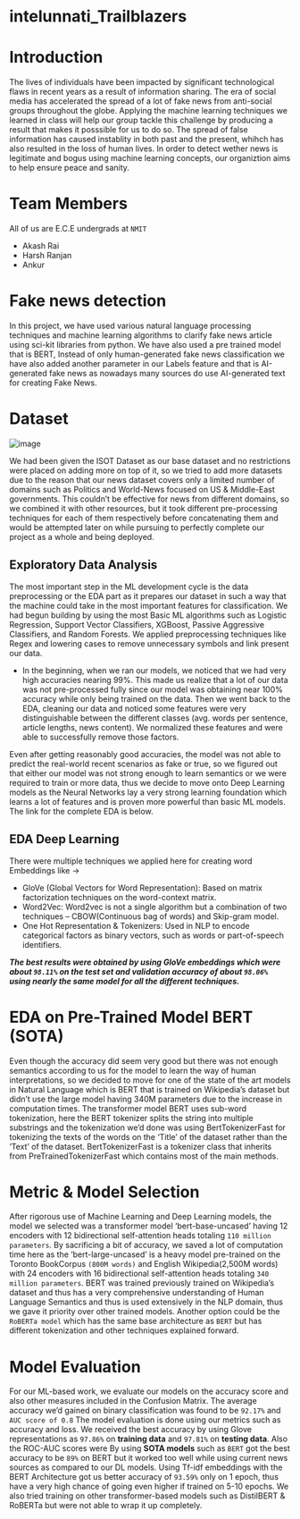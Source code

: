 # intelunnati_Trailblazers

# Introduction
The lives of individuals have been impacted by significant technological flaws in recent years as a result of information sharing.
The era of social media has accelerated the spread of a lot of fake news from anti-social groups throughout the globe.
Applying the machine learning techniques we learned in class will help our group tackle this challenge by producing a result 
that makes it posssible for us to do so.
The spread of false information has caused instablity in both past and the present,
whihch has also resulted in the loss of human lives. In order to detect wether news is legitimate and bogus using machine learning concepts,
our organiztion aims to help ensure peace and sanity.

# Team Members
All of us are E.C.E undergrads at `NMIT`
- Akash Rai
- Harsh Ranjan
- Ankur

# Fake news detection
In this project, we have used various natural language processing techniques and machine learning algorithms
to clarify fake news article using sci-kit libraries from python. We have also used a pre trained model that is BERT,
Instead of only human-generated fake news classification we have also added another parameter in our Labels
feature and that is AI-generated fake news as nowadays many sources do use AI-generated text for creating Fake News.

# Dataset
![image](https://github.com/akashrai2003/intelunnati_Trailblazers/assets/134039081/c030c6fe-9645-4c7d-84af-fed91aa4692b)

We had been given the ISOT Dataset as our base dataset and no restrictions were placed on adding more on top of it, so we tried to add more datasets due to the reason that our news dataset covers only a limited number of domains such as Politics and World-News focused on US & Middle-East governments. This couldn’t be effective for news from different domains, so we combined it with other resources, but it took different pre-processing techniques for each of them respectively before concatenating them and would be attempted later on while pursuing to perfectly complete our project as a whole and being deployed.

## Exploratory Data Analysis
The most important step in the ML development cycle is the data preprocessing or the EDA part as it prepares our dataset in such a way that the machine could take in the most important features for classification. We had begun building by using the most Basic ML algorithms such as Logistic Regression, Support Vector Classifiers, XGBoost, Passive Aggressive Classifiers, and Random Forests. We applied preprocessing techniques like Regex and lowering cases to remove unnecessary symbols and link present our data.

   * In the beginning, when we ran our models, we noticed that we had very high accuracies nearing 99%. This made us realize that a lot of our data was not pre-processed 
    fully since our model was obtaining near 100% accuracy while only being trained on the data. Then we went back to the EDA, cleaning our data and noticed some features 
    were very distinguishable between the different classes (avg. words per sentence, article lengths, news content). We normalized these features and were able to 
    successfully remove those factors.

Even after getting reasonably good accuracies, the model was not able to predict the real-world recent scenarios as fake or true, so we figured out that either our model was not strong enough to learn semantics or we were required to train or more data, thus we decide to move onto Deep Learning models as the Neural Networks lay a very strong learning foundation which learns a lot of features and is proven more powerful than basic ML models. The link for the complete EDA is below.

## EDA Deep Learning
There were multiple techniques we applied here for creating word Embeddings like &#8594;
* GloVe (Global Vectors for Word Representation):  Based on matrix factorization techniques on the word-context matrix.
* Word2Vec: Word2vec is not a single algorithm but a combination of two techniques – CBOW(Continuous bag of words) and Skip-gram model.
* One Hot Representation & Tokenizers: Used in NLP to encode categorical factors as binary vectors, such as words or part-of-speech identifiers.

***The best results were obtained by using GloVe embeddings which were about `98.11%` on the test set and validation accuracy of about `98.06%` using nearly the same model for 
  all  the different techniques.***

# EDA on Pre-Trained Model BERT (SOTA)
Even though the accuracy did seem very good but there was not enough semantics according to us for the model to learn the way of human interpretations, so we decided to move for one of the state of the art models in Natural Language which is BERT that is trained on Wikipedia’s dataset but didn’t use the large model having 340M  parameters due to the increase in computation times.
The transformer model BERT uses sub-word tokenization, here the BERT tokenizer splits the string into multiple substrings and the tokenization we’d done was using BertTokenizerFast for tokenizing the texts of the words on the ‘Title’ of the dataset rather than the ‘Text’ of the dataset. BertTokenizerFast is a tokenizer class that inherits from PreTrainedTokenizerFast which contains most of the main methods.

# Metric & Model Selection
After rigorous use of Machine Learning and Deep Learning models, the model we selected was a transformer model ‘bert-base-uncased’ having 12 encoders with 12 bidirectional self-attention heads totaling `110 million parameters`. By sacrificing a bit of accuracy, we saved a lot of computation time here as the ‘bert-large-uncased’ is a heavy model pre-trained on the Toronto BookCorpus `(800M words)` and English Wikipedia(2,500M words) with 24 encoders with 16 bidirectional self-attention heads totaling `340 million parameters`. BERT was trained previously trained on Wikipedia’s dataset and thus has a very comprehensive understanding of Human Language Semantics and thus is used extensively in the NLP domain, thus we gave it priority over other trained models. Another option could be the `RoBERTa model` which has the same base architecture as `BERT` but has different tokenization and other techniques explained forward.

# Model Evaluation
For our ML-based work, we evaluate our models on the accuracy score and also other measures included in the Confusion Matrix. The average accuracy we’d gained on binary classification was found to be `92.17%` and `AUC score of 0.8`
The model evaluation is done using our metrics such as accuracy and loss. We received the best accuracy by using Glove representations as `97.86%` on **training data** and `97.81%` on **testing data**. Also the ROC-AUC scores were 
By using **SOTA models** such as `BERT` got the best accuracy to be `89%` on BERT but it worked too well while using current news sources as compared to our DL models. Using Tf-idf embeddings with the BERT Architecture got us better accuracy of `93.59%` only on 1 epoch, thus have a very high chance of going even higher if trained on 5-10 epochs.
We also tried training on other transformer-based models such as DistilBERT & RoBERTa but were not able to wrap it up completely.



